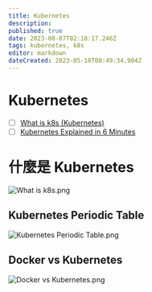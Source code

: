 ```yaml
---
title: Kubernetes
description: 
published: true
date: 2023-08-07T02:18:17.246Z
tags: kubernetes, k8s
editor: markdown
dateCreated: 2023-05-18T08:49:34.904Z
---
```


# Kubernetes
- [ ] [What is k8s (Kubernetes)](https://blog.bytebytego.com/p/ep35-what-is-kubernetes?utm_source=profile&utm_medium=reader2)
- [ ] [Kubernetes Explained in 6 Minutes](https://www.youtube.com/watch?v=TlHvYWVUZyc&ab_channel=ByteByteGo&loop=0)

# 什麼是 Kubernetes

![What is k8s.png](http://192.168.25.60:8000/files/file_storage/9131f64d.png)

## Kubernetes Periodic Table

![Kubernetes Periodic Table.png](http://192.168.25.60:8000/files/file_storage/3804f476.png)

## Docker vs Kubernetes

![Docker vs Kubernetes.png](http://192.168.25.60:8000/files/file_storage/4e6ac9fe.png)
